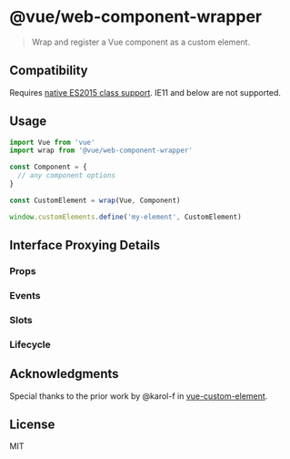 # @vue/web-component-wrapper

> Wrap and register a Vue component as a custom element.

## Compatibility

Requires [native ES2015 class support](https://caniuse.com/#feat=es6-class). IE11 and below are not supported.

## Usage

``` js
import Vue from 'vue'
import wrap from '@vue/web-component-wrapper'

const Component = {
  // any component options
}

const CustomElement = wrap(Vue, Component)

window.customElements.define('my-element', CustomElement)
```

## Interface Proxying Details

### Props

### Events

### Slots

### Lifecycle

## Acknowledgments

Special thanks to the prior work by @karol-f in [vue-custom-element](https://github.com/karol-f/vue-custom-element).

## License

MIT
